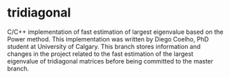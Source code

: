 # tridiagonal
C/C++ implementation of fast estimation of largest eigenvalue based on the Power method.
This implementation was written by Diego Coelho, PhD student at University of Calgary.
This branch stores information and changes in the project related to the fast estimation of the largest eigenvalue of tridiagonal matrices before being committed to the master branch.
